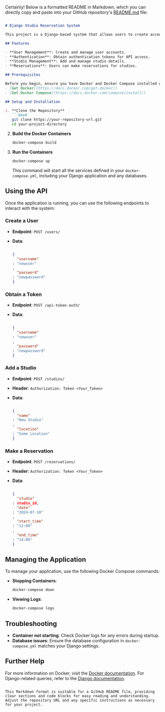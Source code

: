 Certainly! Below is a formatted README in Markdown, which you can directly copy and paste into your GitHub repository's [README.md](http://README.md) file:

```markdown

# Django Studio Reservation System

This project is a Django-based system that allows users to create accounts, authenticate, add studio details, and make reservations. It utilizes Docker to ensure easy setup and consistency across different environments.

## Features

- **User Management**: Create and manage user accounts.
- **Authentication**: Obtain authentication tokens for API access.
- **Studio Management**: Add and manage studio details.
- **Reservations**: Users can make reservations for studios.

## Prerequisites

Before you begin, ensure you have Docker and Docker Compose installed on your machine:
- [Get Docker](https://docs.docker.com/get-docker/)
- [Get Docker Compose](https://docs.docker.com/compose/install/)

## Setup and Installation

1. **Clone the Repository**
   ```bash
   git clone https://your-repository-url.git
   cd your-project-directory

```

2.  **Build the Docker Containers**
    
    ```bash
    docker-compose build
    ```
    
3.  **Run the Containers**
    
    ```bash
    docker-compose up
    ```
    
    This command will start all the services defined in your `docker-compose.yml`, including your Django application and any databases.
    

Using the API
-------------

Once the application is running, you can use the following endpoints to interact with the system:

### Create a User

*   **Endpoint**: `POST /users/`
*   **Data**:
    
    ```json
    
    {
      "username"
    : "newuser"
    ,
      "password"
    : "newpassword"
    }
    ```
    

### Obtain a Token

*   **Endpoint**: `POST /api-token-auth/`
*   **Data**:
    
    ```json
    
    {
      "username"
    : "newuser"
    ,
      "password"
    : "newpassword"
    }
    ```
    

### Add a Studio

*   **Endpoint**: `POST /studios/`
*   **Header**: `Authorization: Token <Your_Token>`
*   **Data**:
    
    ```json
    
    {
      "name"
    : "New Studio"
    ,
      "location"
    : "Some Location"
    }
    ```
    

### Make a Reservation

*   **Endpoint**: `POST /reservations/`
*   **Header**: `Authorization: Token <Your_Token>`
*   **Data**:
    
    ```json
    
    {
      "studio"
    : studio_id,
      "date"
    : "2024-07-10"
    ,
      "start_time"
    : "12:00"
    ,
      "end_time"
    : "14:00"
    }
    ```
    

Managing the Application
------------------------

To manage your application, use the following Docker Compose commands:

*   **Stopping Containers**:
    
    ```bash
    docker-compose down
    ```
    
*   **Viewing Logs**:
    
    ```bash
    docker-compose logs
    ```
    

Troubleshooting
---------------

*   **Container not starting**: Check Docker logs for any errors during startup.
*   **Database issues**: Ensure the database configuration in `docker-compose.yml` matches your Django settings.

Further Help
------------

For more information on Docker, visit the [Docker documentation](https://docs.docker.com/). For Django-related queries, refer to the [Django documentation](https://docs.djangoproject.com/en/3.1/).

```

This Markdown format is suitable for a GitHub README file, providing clear sections and code blocks for easy reading and understanding. Adjust the repository URL and any specific instructions as necessary for your project.
```
